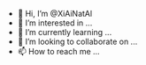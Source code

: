 - 👋 Hi, I’m @XiAiNatAl
- 👀 I’m interested in ...
- 🌱 I’m currently learning ...
- 💞️ I’m looking to collaborate on ...
- 📫 How to reach me ...

<!---
XiAiNatAl/XiAiNatAl is a ✨ special ✨ repository because its `README.md` (this file) appears on your GitHub profile.
You can click the Preview link to take a look at your changes.
--->
